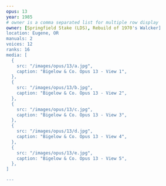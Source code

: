 ```yaml
---
opus: 13
year: 1985
# owner is a comma separated list for multiple row display
owner: [Springfield Stake (LDS), Rebuild of 1970's Walcker]
location: Eugene, OR
manuals: 2
voices: 12
ranks: 16
media: [
  {
    src: "/images/opus/13/a.jpg",
    caption: "Bigelow & Co. Opus 13 - View 1",
  },
  {
    src: "/images/opus/13/b.jpg",
    caption: "Bigelow & Co. Opus 13 - View 2",
  },
  {
    src: "/images/opus/13/c.jpg",
    caption: "Bigelow & Co. Opus 13 - View 3",
  },
  {
    src: "/images/opus/13/d.jpg",
    caption: "Bigelow & Co. Opus 13 - View 4",
  },
  {
    src: "/images/opus/13/e.jpg",
    caption: "Bigelow & Co. Opus 13 - View 5",
  },
]

---
```


